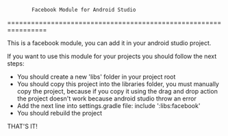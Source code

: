             Facebook Module for Android Studio
================================================================

This is a facebook module, you can add it in your android studio project. 

If you want to use this module for your projects you should follow the next steps:

* You should create a new 'libs' folder in your project root
* You should copy this project into the libraries folder, you must manually copy the project, because if you copy        it using the drag and drop action the project doesn't work  because android studio throw an error
* Add the next line into settings.gradle file:
   include ':libs:facebook'
* You should rebuild the project   

THAT'S IT!

